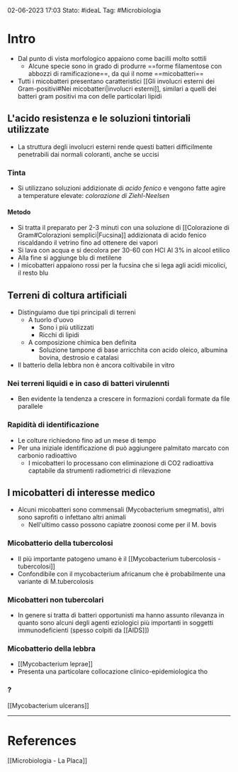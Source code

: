 02-06-2023 17:03
Stato: #ideaL
Tag: #Microbiologia 
# Intro
- Dal punto di vista morfologico appaiono come bacilli molto sottili
	- Alcune specie sono in grado di produrre ==forme filamentose con abbozzi di ramificazione==, da quì il nome ==micobatteri==
- Tutti i micobatteri presentano caratteristici [[Gli involucri esterni dei Gram-positivi#Nei micobatteri|involucri esterni]], similari a quelli dei batteri gram positivi ma con delle particolari lipidi 
## L'acido resistenza e le soluzioni tintoriali utilizzate
- La struttura degli involucri esterni rende questi batteri difficilmente penetrabili dai normali coloranti, anche se uccisi
### Tinta
- Si utilizzano soluzioni addizionate di *acido fenico* e vengono fatte agire a temperature elevate: *colorazione di Ziehl-Neelsen*
#### Metodo
- Si tratta il preparato per 2-3 minuti con una soluzione di [[Colorazione di Gram#Colorazioni semplici|Fucsina]] addizionata di acido fenico riscaldando il vetrino fino ad ottenere dei vapori
- Si lava con acqua e si decolora per 30-60 con HCl Al 3% in alcool etilico
- Alla fine si aggiunge blu di metilene
- I micobatteri appaiono rossi per la fucsina che si lega agli acidi micolici, il resto blu
## Terreni di coltura artificiali
- Distinguiamo due tipi principali di terreni
	- A tuorlo d'uovo
		- Sono i più utilizzati
		- Ricchi di lipidi
	- A composizione chimica ben definita
		- Soluzione tampone di base arricchita con acido oleico, albumina bovina, destrosio e catalasi
- Il batterio della lebbra non è ancora coltivabile in vitro
### Nei terreni liquidi e in caso di batteri virulennti
- Ben evidente la tendenza a crescere in formazioni cordali formate da file parallele
### Rapidità di identificazione
- Le colture richiedono fino ad un mese di tempo
- Per una iniziale identificazione di può aggiungere palmitato marcato con carbonio radioattivo
	- I micobatteri lo processano con eliminazione di CO2 radioattiva captabile da strumenti radiometrici di rilevazione
## I micobatteri di interesse medico
- Alcuni micobatteri sono commensali (Mycobacterium smegmatis), altri sono saprofiti o infettano altri animali
	- Nell'ultimo casso possono capiatre zoonosi come per il M. bovis
### Micobatterio della tubercolosi
- Il più importante patogeno umano è il [[Mycobacterium tubercolosis - tubercolosi]]
- Confondibile con il mycobacterium africanum che è probabilmente una variante di M.tubercolosis
### Micobatteri non tubercolari
- In genere si tratta di batteri opportunisti ma hanno assunto rilevanza in quanto sono alcuni degli agenti eziologici più importanti in soggetti immunodeficienti (spesso colpiti da [[AIDS]])
### Micobatterio della lebbra
- [[Mycobacterium leprae]]
- Presenta una particolare collocazione clinico-epidemiologica tho

### ?
[[Mycobacterium ulcerans]]

---
# References
[[Microbiologia - La Placa]]